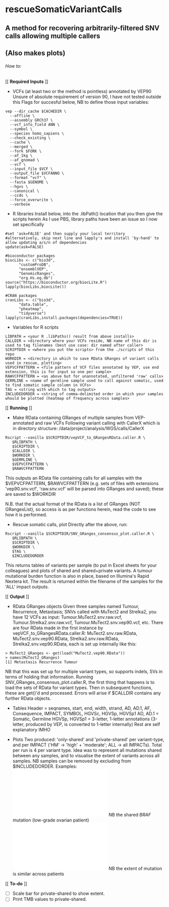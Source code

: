 # rescueSomaticVariantCalls
## A method for recovering arbitrarily-filtered SNV calls allowing multiple callers
## (Also makes plots)

###### How to:

[[ **Required Inputs** ]]
- VCFs (at least two or the method is pointless) annotated by VEP90
 Unsure of absolute requirement of version 90, I have not tested outside this
 Flags for succesful below, NB to define those input variables:
 ```
 vep --dir_cache $CACHEDIR \
   --offline \
   --assembly GRCh37 \
   --vcf_info_field ANN \
   --symbol \
   --species homo_sapiens \
   --check_existing \
   --cache \
   --merged \
   --fork $FORK \
   --af_1kg \
   --af_gnomad \
   --vcf \
   --input_file $VCF \
   --output_file $VCFANNO \
   --format "vcf" \
   --fasta $GENOME \
   --hgvs \
   --canonical \
   --ccds \
   --force_overwrite \
   --verbose
 ```
- R libraries
 Install below, into the .libPath() location that you then give the scripts herein
 As I use PBS, library paths have been an issue so I now set specifically
 ```
 #set 'ask=FALSE' and then supply your local territory
 #alternatively, skip next line and lapply's and install 'by-hand' to allow updating a/s/n of dependencies
 update(ask=FALSE)
 
 #bioconductor packages
 biocLibs <- c("bio3d",
	   "customProDB", 
	   "ensemblVEP", 
	   "GenomicRanges", 
	   "org.Hs.eg.db")
 source("https://bioconductor.org/biocLite.R")
 lapply(biocLibs,biocLite())
 
 #CRAN packages
 cranLibs <- c("bio3d",
 	   "data.table", 
 	   "pheatmap",
	   "tidyverse")
 lapply(cranLibs,install.packages(dependencies=TRUE))
 ```

- Variables for R scripts
 ```
 LIBPATH = <your R .libPaths() result from above installs> 
 CALLDIR = <directory where your VCFs reside, NB name of this dir is used to tag filenames (best use case: dir named after caller>
 SCRIPTDIR = <where you put the scripts> from the ./scripts of this repo
 WORKDIR = <directory in which to save RData GRanges of variant calls used in rescue, plotting>
 VEPVCFPATTERN = <file pattern of VCF files annotated by VEP, use end extension, this is for input so one per sample>
 RAWVCFPATTERN = <as above but for unannotated, unfiltered 'raw' calls>
 GERMLINE = <name of germline sample used to call against somatic, used to find somatic sample column in VCFs>
 TAG = <string with which to tag outputs>
 INCLUDEDORDER = <string of comma-delimited order in which your samples whould be plotted (heatmap of frequency across samples>
 ```

[[ **Running** ]]
- Make RData containing GRanges of multiple samples from VEP-annotated and raw VCFs
 Following variant calling with CallerX which is in directory structure: /data/project/analysis/WGS/calls/CallerX
 ```
 Rscript --vanilla $SCRIPTDIR/vepVCF_to_GRangesRData.caller.R \
    $RLIBPATH \
    $SCRIPTDIR \
    $CALLDIR \
    $WORKDIR \
    $GERMLINE \
    $VEPVCFPATTERN \
    $RAWVCFPATTERN
 ```
 This outputs an RData file containing calls for all samples with the $VEPVCFPATTERN, $RAWVCFPATTERN (e.g. sets of files with extensions 'vep90.snv.vcf', 'raw.snv.vcf' will be parsed into GRanges and saved); these are saved to $WORKDIR
 
 N.B. that the actual format of the RData is a list of GRanges (NOT GRangesList), so access is as per functions herein, read the code to see how it is performed.

- Rescue somatic calls, plot
 Directly after the above, run:
 ```
 Rscript --vanilla $SCRIPTDIR/SNV_GRanges_consensus_plot.caller.R \
    $RLIBPATH \
    $SCRIPTDIR \
    $WORKDIR \
    $TAG \
    $INCLUDEDORDER
 ```
 This returns tables of variants per sample (to put in Excel sheets for your colleagues) and plots of shared and shared+private variants. A tumour mutational burden function is also in place, based on Illumina's Rapid Nextera kit. The result is returned within the filename of the samples for the 'ALL' impact outputs.

[[ **Output** ]]
- RData GRanges objects
 Given three samples named Tumour, Recurrence, Metastasis; SNVs called with MuTect2 and Strelka2, you have 12 VCFs as input: Tumour.MuTect2.snv.raw.vcf, Tumour.Strelka2.snv.raw.vcf, Tumour.MuTect2.snv.vep90.vcf, etc. 
 There are four RData made in the first instance by vepVCF_to_GRangesRData.caller.R: MuTect2.snv.raw.RData, MuTect2.snv.vep90.RData, Strelka2.snv.raw.RData, Strelka2.snv.vep90.RData, each is set up internally like this:
 ```
 > MuTect2_GRanges <- get(load("MuTect2.vep90.RData"))
 > names(MuTect2_GRanges)
 [1] Metastasis Recurrence Tumour
 ```
 NB that this was set up for multiple variant types, so supports indels, SVs in terms of holding that information.
 Running SNV_GRanges_consensus_plot.caller.R, the first thing that happens is to load the sets of RData for variant types. Then in subsequent functions, these are get()'d and processed.
 Errors will arise if $CALLDIR contains any further RData objects.

- Tables
 Header =  seqnames, start, end, width, strand, AD, AD.1, AF, Consequence, IMPACT, SYMBOL, HGVSc, HGVSp, HGVSp1
 AD, AD.1 = Somatic, Germline
 HGVSp, HGVSp1 = 3-letter, 1-letter annotations (3-letter, produced by VEP, is converted to 1-letter internally)
 Rest are self explanatory IMHO

- Plots
 Two produced: 'only-shared' and 'private-shared' per variant-type, and per IMPACT ('HM' -> 'high' + 'moderate'; ALL -> all IMPACTs). Total per run is 4 per variant type.
 Idea was to represent all mutations shared between any samples, and to visualise the extent of variants across all samples. NB samples can be removed by excluding from $INCLUDEDORDER.
 Examples:
 ![only-shared](brucemoran.github.com/brucemoran.github.io/images/HM.snv.shared.consensus.pdf)
 NB the shared *BRAF* mutation (low-grade ovarian patient) 
 ![private-shared](brucemoran.github.com/brucemoran.github.io/images/HM.snv.private-shared.consensus.pdf)
 NB the extent of mutation is similar across patients

[[ **To-do** ]]
 - [ ] Scale bar for private-shared to show extent. 
 - [ ] Print TMB values to private-shared.